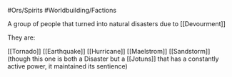 #Ors/Spirits #Worldbuilding/Factions 

A group of people that turned into natural disasters due to [[Devourment]]

They are:

[[Tornado]]
[[Earthquake]]
[[Hurricane]]
[[Maelstrom]]
[[Sandstorm]] (though this one is both a Disaster but a [[Jotuns]] that has a constantly active power, it maintained its sentience)